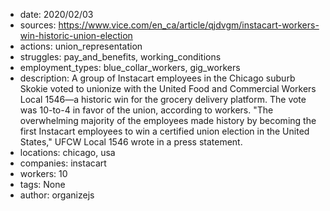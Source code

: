 - date: 2020/02/03
- sources: https://www.vice.com/en_ca/article/qjdvgm/instacart-workers-win-historic-union-election
- actions: union_representation
- struggles: pay_and_benefits, working_conditions
- employment_types: blue_collar_workers, gig_workers
- description: A group of Instacart employees in the Chicago suburb Skokie voted to unionize with the United Food and Commercial Workers Local 1546—a historic win for the grocery delivery platform. The vote was 10-to-4 in favor of the union, according to workers. "The overwhelming majority of the employees made history by becoming the first Instacart employees to win a certified union election in the United States," UFCW Local 1546 wrote in a press statement.
- locations: chicago, usa
- companies: instacart
- workers: 10
- tags: None
- author: organizejs
